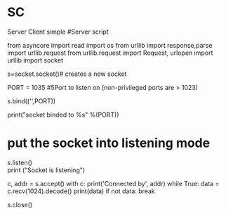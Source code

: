 # SC
Server Client simple
#Server script


from asyncore import read
import os
from urllib import response,parse
import urllib.request
from urllib.request import Request, urlopen
import urllib
import socket 




s=socket.socket()# creates a new socket



PORT = 1035  #5Port to listen on (non-privileged ports are > 1023)

s.bind(('',PORT))

print("socket binded to %s" %(PORT))


# put the socket into listening mode
s.listen()    
print ("Socket is listening")  


c, addr = s.accept()
with c:
    print('Connected by', addr)
    while True:
        data = c.recv(1024).decode()
        print(data)
        if not data:
            break
        
s.close()
